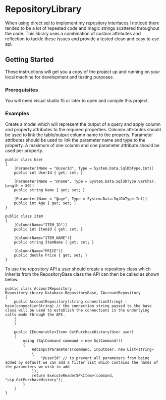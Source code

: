 # RepositoryLibrary
When using direct sql to implement my repository interfaces I noticed there tended to be a lot of repeated code and magic strings scattered throughout the code. This library uses a combination of custom attributes and reflection to tackle these issues and provide a tested clean and easy to use api.
## Getting Started
These instructions will get you a copy of the project up and running on your local machine for development and testing purposes.
### Prerequisites
You will need visual studio 15 or later to open and compile this project.
### Examples
Create a model which will represent the output of a query and apply column and property attributes to the required properties.
Columm attributes should be used to link the table/output column name to the property.
Parameter attributes should be used to link the parameter name and type to the property.
A maximum of one column and one parameter attribute should be used per property.
```
public class User 
{
    [Parameter(Name = "@userId", Type = System.Data.SqlDbType.Int)]
    public int UserId { get; set; }

    [Parameter(Name = "@name", Type = System.Data.SqlDbType.VarChar, Length = 50)]
    public string Name { get; set; }

    [Parameter(Name = "@age", Type = System.Data.SqlDbType.Int)]
    public int Age { get; set; }    
}

public class Item
{
    [Column(Name="ITEM_ID")]
    public int ItemId { get; set; }
    
    [Column(Name="ITEM_NAME")]
    public string ItemName { get; set; }
    
    [Column(Name="PRICE")]
    public double Price { get; set; }
}
```
To use the repository API a user should create a repository class which inherits from the RepositoryBase class the API can then be called as shown below.
```
public class AccountRepository : RepositoryLibrary.Database.RepositoryBase, IAccountRepository
{
    public AccountRepository(string connectionString) : base(connectionString) // the connection string passed to the base class will be used to establish the connections in the underlying calls made through the API.
    {
    }

    public IEnumerable<Item> GetPurchaseHistory(User user)
    {
        using (SqlCommand command = new SqlCommand())
        {            
            AddInputParameters(command, inputUser, new List<string>
            {
                "@userId" // to prevent all parameters from being added by default we can add a filter list which contains the names of the parameters we wish to add
            });                
            return ExecuteReaderSP<Item>(command, "usp_GetPurchaseHistory");            
        }              
    }
}
```
